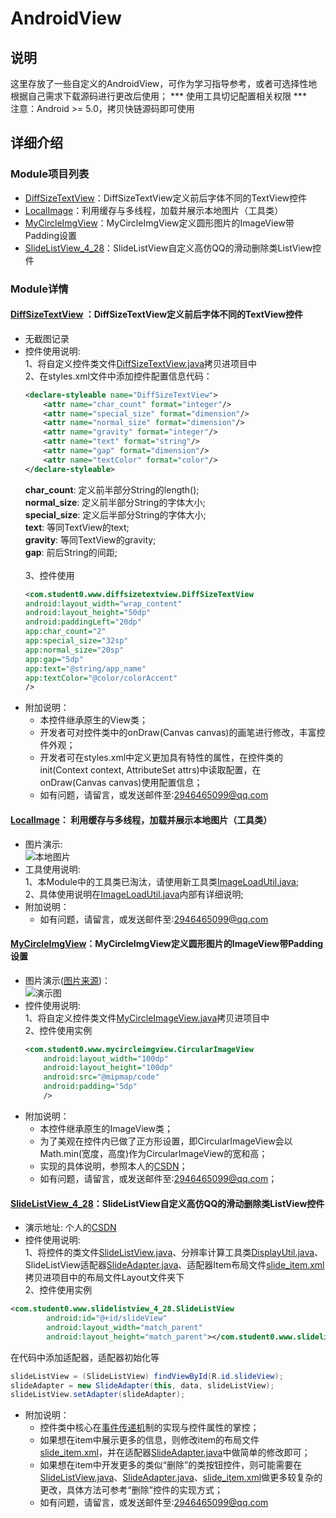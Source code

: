 # AndroidView
## 说明
这里存放了一些自定义的AndroidView，可作为学习指导参考，或者可选择性地根据自己需求下载源码进行更改后使用；
*** 使用工具切记配置相关权限 ***
</br>
注意：Android >= 5.0，拷贝快链源码即可使用

## 详细介绍
### Module项目列表
* [DiffSizeTextView][1]：DiffSizeTextView定义前后字体不同的TextView控件
* [LocalImage][2]：利用缓存与多线程，加载并展示本地图片（工具类）
* [MyCircleImgView][3]：MyCircleImgView定义圆形图片的ImageView带Padding设置
* [SlideListView_4_28][4]：SlideListView自定义高仿QQ的滑动删除类ListView控件
### Module详情
#### [DiffSizeTextView][1] ：DiffSizeTextView定义前后字体不同的TextView控件
* 无截图记录
* 控件使用说明:
	<i></i><br>1、将自定义控件类文件[DiffSizeTextView.java][7]拷贝进项目中
	<i></i><br>2、在styles.xml文件中添加控件配置信息代码：<br>
	```xml
	<declare-styleable name="DiffSizeTextView">
        <attr name="char_count" format="integer"/>
        <attr name="special_size" format="dimension"/>
        <attr name="normal_size" format="dimension"/>
        <attr name="gravity" format="integer"/>
        <attr name="text" format="string"/>
        <attr name="gap" format="dimension"/>
        <attr name="textColor" format="color"/>
    </declare-styleable>
	```
	**char_count**: 定义前半部分String的length();<br>
	**normal_size**: 定义前半部分String的字体大小;<br>
	**special_size**: 定义后半部分String的字体大小;<br>
	**text**: 等同TextView的text;<br>
	**gravity**: 等同TextView的gravity;<br>
	**gap**: 前后String的间距;<br>
	<i></i><br>3、控件使用<br>
	```xml
	<com.student0.www.diffsizetextview.DiffSizeTextView
    android:layout_width="wrap_content"
    android:layout_height="50dp"
    android:paddingLeft="20dp"
    app:char_count="2"
    app:special_size="32sp"
    app:normal_size="20sp"
    app:gap="5dp"
    app:text="@string/app_name"
    app:textColor="@color/colorAccent"
    />
	```
* 附加说明：
	* 本控件继承原生的View类；
	* 开发者可对控件类中的onDraw(Canvas canvas)的画笔进行修改，丰富控件外观；
	* 开发者可在styles.xml中定义更加具有特性的属性，在控件类的init(Context context, AttributeSet attrs)中读取配置，在onDraw(Canvas canvas)使用配置信息；
	* 如有问题，请留言，或发送邮件至:2946465099@qq.com
#### [LocalImage][2]： 利用缓存与多线程，加载并展示本地图片（工具类）
* 图片演示:
<i></i><br>![本地图片][13]<br>
* 工具使用说明:
	<i></i><br>1、本Module中的工具类已淘汰，请使用新工具类[ImageLoadUtil.java][14];
	<i></i><br>2、具体使用说明在[ImageLoadUtil.java][14]内部有详细说明;
*  附加说明：
	* 如有问题，请留言，或发送邮件至:2946465099@qq.com
#### [MyCircleImgView][3]：MyCircleImgView定义圆形图片的ImageView带Padding设置
* 图片演示([图片来源][5])：
<i></i><br>![演示图][6]<br>
* 控件使用说明:
	<i></i><br>1、将自定义控件类文件[MyCircleImageView.java][8]拷贝进项目中
	<i></i><br>2、控件使用实例<br>
	```xml
	<com.student0.www.mycircleimgview.CircularImageView
        android:layout_width="100dp"
        android:layout_height="100dp"
        android:src="@mipmap/code"
        android:padding="5dp"
        />
	```
* 附加说明：
	* 本控件继承原生的ImageView类；
	* 为了美观在控件内已做了正方形设置，即CircularImageView会以Math.min(宽度，高度)作为CircularImageView的宽和高；
	* 实现的具体说明，参照本人的[CSDN][9]；
	* 如有问题，请留言，或发送邮件至:2946465099@qq.com；
#### [SlideListView_4_28][4]：SlideListView自定义高仿QQ的滑动删除类ListView控件
* 演示地址: 个人的[CSDN][10]
* 控件使用说明:
<i></i><br>
1、将控件的类文件[SlideListView.java][111]、分辨率计算工具类[DisplayUtil.java][112]、SlideListView适配器[SlideAdapter.java][113]、适配器Item布局文件[slide_item.xml][114]拷贝进项目中的布局文件Layout文件夹下
<i></i><br>2、控件使用实例<br>
```xml
<com.student0.www.slidelistview_4_28.SlideListView
        android:id="@+id/slideView"
        android:layout_width="match_parent"
        android:layout_height="match_parent"></com.student0.www.slidelistview_4_28.SlideListView>
```
在代码中添加适配器，适配器初始化等<br>
```java
slideListView = (SlideListView) findViewById(R.id.slideView);
slideAdapter = new SlideAdapter(this, data, slideListView);
slideListView.setAdapter(slideAdapter);
```
* 附加说明：
	* 控件类中核心在[事件传递机][12]制的实现与控件属性的掌控；
	* 如果想在item中展示更多的信息，则修改item的布局文件[slide_item.xml][114]，并在适配器[SlideAdapter.java][113]中做简单的修改即可；
	* 如果想在item中开发更多的类似“删除”的类按钮控件，则可能需要在[SlideListView.java][111]、[SlideAdapter.java][113]、[slide_item.xml][114]做更多较复杂的更改，具体方法可参考“删除”控件的实现方式；
	* 如有问题，请留言，或发送邮件至:2946465099@qq.com

[1]:https://github.com/jiarWang/AndroidView/tree/master/DiffSizeTextView
[2]:https://github.com/jiarWang/AndroidView/tree/master/LocalImage
[3]:https://github.com/jiarWang/AndroidView/tree/master/MyCircleImgView
[4]:https://github.com/jiarWang/AndroidView/tree/master/SlideListView_4_28
[5]:http://www.jianshu.com/p/4f55200cea14
[6]:http://upload-images.jianshu.io/upload_images/1094967-8fe878e55b39af75.jpg?imageMogr2/auto-orient/strip%7CimageView2/2/w/1240
[7]:https://github.com/jiarWang/AndroidView/blob/master/DiffSizeTextView/app/src/main/java/com/student0/www/diffsizetextview/DiffSizeTextView.java
[8]:https://github.com/jiarWang/AndroidView/blob/master/MyCircleImgView/app/src/main/java/com/student0/www/mycircleimgview/CircularImageView.java
[9]:http://blog.csdn.net/weixin_36570478/article/details/70865625
[10]:http://blog.csdn.net/weixin_36570478/article/details/70908015
[12]:http://blog.csdn.net/weixin_36570478/article/details/70470422
[13]:https://github.com/jiarWang/AndroidView/blob/master/LocalImage/20170809122613.jpg
[14]:https://github.com/jiarWang/Android-RN/blob/master/M0802/app/src/main/java/com/example/milka/m0802/Camera/Util/ImageLoadUtil.java
[111]:https://github.com/jiarWang/AndroidView/blob/master/SlideListView_4_28/app/src/main/java/com/student0/www/slidelistview_4_28/SlideListView.java
[112]:https://github.com/jiarWang/AndroidView/blob/master/SlideListView_4_28/app/src/main/java/com/student0/www/slidelistview_4_28/DisplayUtil.java
[113]:
https://github.com/jiarWang/AndroidView/blob/master/SlideListView_4_28/app/src/main/java/com/student0/www/slidelistview_4_28/SlideAdapter.java
[114]:
https://github.com/jiarWang/AndroidView/blob/master/SlideListView_4_28/app/src/main/res/layout/slide_item.xml
